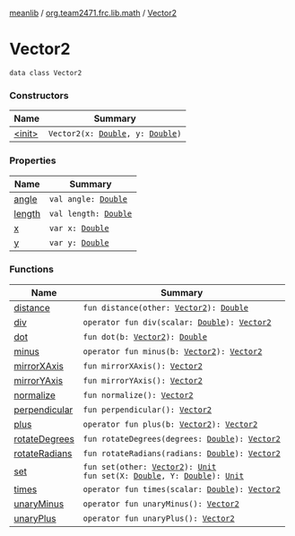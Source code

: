 [meanlib](../../index.md) / [org.team2471.frc.lib.math](../index.md) / [Vector2](./index.md)

# Vector2

`data class Vector2`

### Constructors

| Name | Summary |
|---|---|
| [&lt;init&gt;](-init-.md) | `Vector2(x: `[`Double`](https://kotlinlang.org/api/latest/jvm/stdlib/kotlin/-double/index.html)`, y: `[`Double`](https://kotlinlang.org/api/latest/jvm/stdlib/kotlin/-double/index.html)`)` |

### Properties

| Name | Summary |
|---|---|
| [angle](angle.md) | `val angle: `[`Double`](https://kotlinlang.org/api/latest/jvm/stdlib/kotlin/-double/index.html) |
| [length](length.md) | `val length: `[`Double`](https://kotlinlang.org/api/latest/jvm/stdlib/kotlin/-double/index.html) |
| [x](x.md) | `var x: `[`Double`](https://kotlinlang.org/api/latest/jvm/stdlib/kotlin/-double/index.html) |
| [y](y.md) | `var y: `[`Double`](https://kotlinlang.org/api/latest/jvm/stdlib/kotlin/-double/index.html) |

### Functions

| Name | Summary |
|---|---|
| [distance](distance.md) | `fun distance(other: `[`Vector2`](./index.md)`): `[`Double`](https://kotlinlang.org/api/latest/jvm/stdlib/kotlin/-double/index.html) |
| [div](div.md) | `operator fun div(scalar: `[`Double`](https://kotlinlang.org/api/latest/jvm/stdlib/kotlin/-double/index.html)`): `[`Vector2`](./index.md) |
| [dot](dot.md) | `fun dot(b: `[`Vector2`](./index.md)`): `[`Double`](https://kotlinlang.org/api/latest/jvm/stdlib/kotlin/-double/index.html) |
| [minus](minus.md) | `operator fun minus(b: `[`Vector2`](./index.md)`): `[`Vector2`](./index.md) |
| [mirrorXAxis](mirror-x-axis.md) | `fun mirrorXAxis(): `[`Vector2`](./index.md) |
| [mirrorYAxis](mirror-y-axis.md) | `fun mirrorYAxis(): `[`Vector2`](./index.md) |
| [normalize](normalize.md) | `fun normalize(): `[`Vector2`](./index.md) |
| [perpendicular](perpendicular.md) | `fun perpendicular(): `[`Vector2`](./index.md) |
| [plus](plus.md) | `operator fun plus(b: `[`Vector2`](./index.md)`): `[`Vector2`](./index.md) |
| [rotateDegrees](rotate-degrees.md) | `fun rotateDegrees(degrees: `[`Double`](https://kotlinlang.org/api/latest/jvm/stdlib/kotlin/-double/index.html)`): `[`Vector2`](./index.md) |
| [rotateRadians](rotate-radians.md) | `fun rotateRadians(radians: `[`Double`](https://kotlinlang.org/api/latest/jvm/stdlib/kotlin/-double/index.html)`): `[`Vector2`](./index.md) |
| [set](set.md) | `fun set(other: `[`Vector2`](./index.md)`): `[`Unit`](https://kotlinlang.org/api/latest/jvm/stdlib/kotlin/-unit/index.html)<br>`fun set(X: `[`Double`](https://kotlinlang.org/api/latest/jvm/stdlib/kotlin/-double/index.html)`, Y: `[`Double`](https://kotlinlang.org/api/latest/jvm/stdlib/kotlin/-double/index.html)`): `[`Unit`](https://kotlinlang.org/api/latest/jvm/stdlib/kotlin/-unit/index.html) |
| [times](times.md) | `operator fun times(scalar: `[`Double`](https://kotlinlang.org/api/latest/jvm/stdlib/kotlin/-double/index.html)`): `[`Vector2`](./index.md) |
| [unaryMinus](unary-minus.md) | `operator fun unaryMinus(): `[`Vector2`](./index.md) |
| [unaryPlus](unary-plus.md) | `operator fun unaryPlus(): `[`Vector2`](./index.md) |
